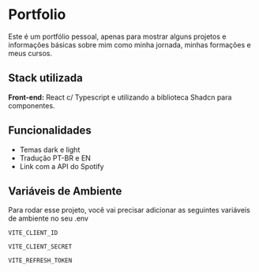 
# Portfolio

Este é um portfólio pessoal, apenas para mostrar alguns projetos e informações básicas sobre mim como minha jornada, minhas formações e meus cursos.


## Stack utilizada

**Front-end:** React c/ Typescript e utilizando a biblioteca Shadcn para componentes.


## Funcionalidades

- Temas dark e light
- Tradução PT-BR e EN
- Link com a API do Spotify


## Variáveis de Ambiente

Para rodar esse projeto, você vai precisar adicionar as seguintes variáveis de ambiente no seu .env

`VITE_CLIENT_ID`

`VITE_CLIENT_SECRET`

`VITE_REFRESH_TOKEN`